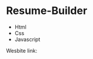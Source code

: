 # Resume-Builder
<ul>
  <li>Html</li>
  <li>Css</li>
  <li>Javascript</li>
</ul>
<p>Wesbite link:</p>
